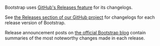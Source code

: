 
Bootstrap uses [GitHub's Releases feature](https://blog.github.com/2013-07-02-release-your-software/) for its changelogs.

See [the Releases section of our GitHub project](https://github.com/twbs/bootstrap/releases) for changelogs for each release version of Bootstrap.

Release announcement posts on [the official Bootstrap blog](https://blog.getbootstrap.com/) contain summaries of the most noteworthy changes made in each release.
